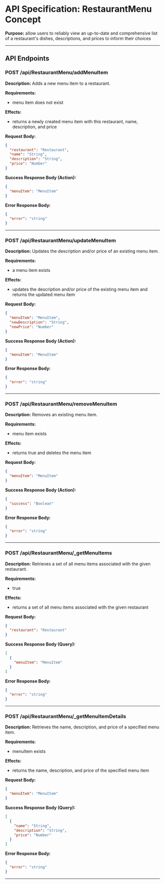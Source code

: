 # API Specification: RestaurantMenu Concept

**Purpose:** allow users to reliably view an up-to-date and comprehensive list of a restaurant's dishes, descriptions, and prices to inform their choices

---

## API Endpoints

### POST /api/RestaurantMenu/addMenuItem

**Description:** Adds a new menu item to a restaurant.

**Requirements:**
- menu item does not exist

**Effects:**
- returns a newly created menu item with this restaurant, name, description, and price

**Request Body:**
```json
{
  "restaurant": "Restaurant",
  "name": "String",
  "description": "String",
  "price": "Number"
}
```

**Success Response Body (Action):**
```json
{
  "menuItem": "MenuItem"
}
```

**Error Response Body:**
```json
{
  "error": "string"
}
```

---

### POST /api/RestaurantMenu/updateMenuItem

**Description:** Updates the description and/or price of an existing menu item.

**Requirements:**
- a menu item exists

**Effects:**
- updates the description and/or price of the existing menu item and returns the updated menu item

**Request Body:**
```json
{
  "menuItem": "MenuItem",
  "newDescription": "String",
  "newPrice": "Number"
}
```

**Success Response Body (Action):**
```json
{
  "menuItem": "MenuItem"
}
```

**Error Response Body:**
```json
{
  "error": "string"
}
```

---

### POST /api/RestaurantMenu/removeMenuItem

**Description:** Removes an existing menu item.

**Requirements:**
- menu item exists

**Effects:**
- returns true and deletes the menu item

**Request Body:**
```json
{
  "menuItem": "MenuItem"
}
```

**Success Response Body (Action):**
```json
{
  "success": "Boolean"
}
```

**Error Response Body:**
```json
{
  "error": "string"
}
```

---

### POST /api/RestaurantMenu/_getMenuItems

**Description:** Retrieves a set of all menu items associated with the given restaurant.

**Requirements:**
- true

**Effects:**
- returns a set of all menu items associated with the given restaurant

**Request Body:**
```json
{
  "restaurant": "Restaurant"
}
```

**Success Response Body (Query):**
```json
[
  {
    "menuItem": "MenuItem"
  }
]
```

**Error Response Body:**
```json
{
  "error": "string"
}
```

---

### POST /api/RestaurantMenu/_getMenuItemDetails

**Description:** Retrieves the name, description, and price of a specified menu item.

**Requirements:**
- menuItem exists

**Effects:**
- returns the name, description, and price of the specified menu item

**Request Body:**
```json
{
  "menuItem": "MenuItem"
}
```

**Success Response Body (Query):**
```json
[
  {
    "name": "String",
    "description": "String",
    "price": "Number"
  }
]
```

**Error Response Body:**
```json
{
  "error": "string"
}
```

---
